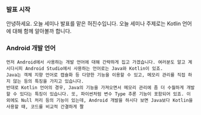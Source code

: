 ### 발표 시작
안녕하세요. 오늘 세미나 발표를 맡은 허진수입니다.
오늘 세미나 주제로는 Kotlin 언어에 대해 함께 알아볼까 합니다.

### Android 개발 언어
	먼저 Android에서 사용하는 개발 언어에 대해 간략하게 집고 가겠습니다. 여러분도 알고 계시다시피 Android Studio에서 사용하는 언어로는 Java와 Kotlin이 있죠. 
	Java는 객체 지향 언어로 캡슐화 등 다양한 기능을 이용할 수 있고, 메모리 관리를 직접 하지 않는 등의 특징을 가지고 있습니다. 
	반대로 Kotlin 언어의 경우, Java의 기능을 가져오면서 메모리 관리에 좀 더 수월하게 개발할 수 있다는 특징이 있습니다. 또, 파이썬처럼 변수 Type 추론 기능이 포함되어 있죠. 이외에도 Null 처리 등의 기능이 있는데, Android 개발을 하시다 보면 Java보다 Kotlin을 사용할 때, 코드를 비교적 간결하게 짤